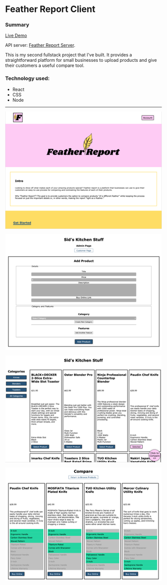 # Feather Report Client

### Summary
[Live Demo](https://featherreport.biz/)

API server: [Feather Report Server](https://github.com/Tarv44/feather-report-server).

This is my second fullstack project that I've built. It provides a straightforward platform for small businesses to upload products and give their customers a useful compare tool.

### Technology used:
* React
* CSS
* Node

***

![Landing Page](./screenshots/landing.png)

![Admin Page](./screenshots/admin.png)

![Browser Page](./screenshots/browser.png)

![Compare Page](./screenshots/compare.png)